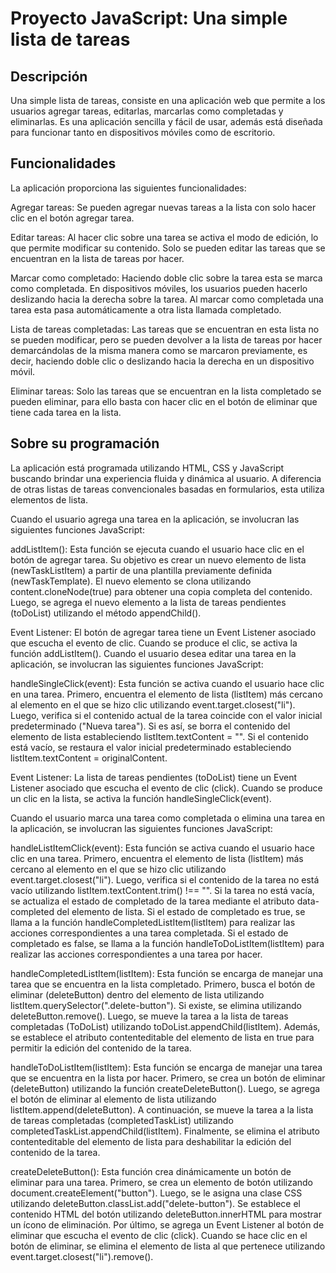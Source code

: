 # Proyecto JavaScript: Una simple lista de tareas
## Descripción
Una simple lista de tareas, consiste en una aplicación web que permite a los usuarios agregar tareas, editarlas, marcarlas como completadas y eliminarlas.  Es una aplicación sencilla y fácil de usar, además está diseñada para funcionar tanto en dispositivos móviles como de escritorio. 

## Funcionalidades
La aplicación proporciona las siguientes funcionalidades:

Agregar tareas: Se pueden agregar nuevas tareas a la lista con solo hacer clic en el botón agregar tarea.

Editar tareas: Al hacer clic sobre una tarea se activa el modo de edición, lo que permite modificar su contenido. Solo se pueden editar las tareas que se encuentran en la lista de tareas por hacer.

Marcar como completado: Haciendo doble clic sobre la tarea esta se marca como completada. En dispositivos móviles, los usuarios pueden hacerlo deslizando hacia la derecha sobre la tarea. Al marcar como completada una tarea esta pasa automáticamente a otra lista llamada completado.

Lista de tareas completadas: Las tareas que se encuentran en esta lista no se pueden modificar, pero se pueden devolver a la lista de tareas por hacer demarcándolas de la misma manera como se marcaron previamente, es decir, haciendo doble clic o deslizando hacia la derecha en un dispositivo móvil.

Eliminar tareas: Solo las tareas que se encuentran en la lista completado se pueden eliminar, para ello basta con hacer clic en el botón de eliminar que tiene cada tarea en la lista.

## Sobre su programación
La aplicación está programada utilizando HTML, CSS y JavaScript buscando brindar una experiencia fluida y dinámica al usuario. A diferencia de otras listas de tareas convencionales basadas en formularios, esta utiliza elementos de lista.

Cuando el usuario agrega una tarea en la aplicación, se involucran las siguientes funciones JavaScript:

  addListItem(): Esta función se ejecuta cuando el usuario hace clic en el botón de agregar tarea. Su objetivo es crear un nuevo elemento de lista (newTaskListItem) a partir de una plantilla previamente definida (newTaskTemplate). El nuevo elemento se clona utilizando content.cloneNode(true) para obtener una copia completa del contenido. Luego, se agrega el nuevo elemento a la lista de tareas pendientes (toDoList) utilizando el método appendChild().
  
  Event Listener: El botón de agregar tarea tiene un Event Listener asociado que escucha el evento de clic. Cuando se produce el clic, se activa la función addListItem().
Cuando el usuario desea editar una tarea en la aplicación, se involucran las siguientes funciones JavaScript:

  handleSingleClick(event): Esta función se activa cuando el usuario hace clic en una tarea. Primero, encuentra el elemento de lista (listItem) más cercano al elemento en el que se hizo clic utilizando event.target.closest("li"). Luego, verifica si el contenido actual de la tarea coincide con el valor inicial predeterminado ("Nueva tarea"). Si es así, se borra el contenido del elemento de lista estableciendo listItem.textContent = "". Si el contenido está vacío, se restaura el valor inicial predeterminado estableciendo listItem.textContent = originalContent.
  
  Event Listener: La lista de tareas pendientes (toDoList) tiene un Event Listener asociado que escucha el evento de clic (click). Cuando se produce un clic en la lista, se activa la función handleSingleClick(event).

Cuando el usuario marca una tarea como completada o elimina una tarea en la aplicación, se involucran las siguientes funciones JavaScript:

  handleListItemClick(event): Esta función se activa cuando el usuario hace clic en una tarea. Primero, encuentra el elemento de lista (listItem) más cercano al elemento en el que se hizo clic utilizando event.target.closest("li"). Luego, verifica si el contenido de la tarea no está vacío utilizando listItem.textContent.trim() !== "". Si la tarea no está vacía, se actualiza el estado de completado de la tarea mediante el atributo data-completed del elemento de lista. Si el estado de completado es true, se llama a la función handleCompletedListItem(listItem) para realizar las acciones correspondientes a una tarea completada. Si el estado de completado es false, se llama a la función handleToDoListItem(listItem) para realizar las acciones correspondientes a una tarea por hacer.

  handleCompletedListItem(listItem): Esta función se encarga de manejar una tarea que se encuentra en la lista completado. Primero, busca el botón de eliminar (deleteButton) dentro del elemento de lista utilizando listItem.querySelector(".delete-button"). Si existe, se elimina utilizando deleteButton.remove(). Luego, se mueve la tarea a la lista de tareas completadas (ToDoList) utilizando toDoList.appendChild(listItem). Además, se establece el atributo contenteditable del elemento de lista en true para permitir la edición del contenido de la tarea.

  handleToDoListItem(listItem): Esta función se encarga de manejar una tarea que se encuentra en la lista por hacer. Primero, se crea un botón de eliminar (deleteButton) utilizando la función createDeleteButton(). Luego, se agrega el botón de eliminar al elemento de lista utilizando listItem.append(deleteButton). A continuación, se mueve la tarea a la lista de tareas completadas (completedTaskList) utilizando completedTaskList.appendChild(listItem). Finalmente, se elimina el atributo contenteditable del elemento de lista para deshabilitar la edición del contenido de la tarea.

  createDeleteButton(): Esta función crea dinámicamente un botón de eliminar para una tarea. Primero, se crea un elemento de botón utilizando document.createElement("button"). Luego, se le asigna una clase CSS utilizando deleteButton.classList.add("delete-button"). Se establece el contenido HTML del botón utilizando deleteButton.innerHTML para mostrar un ícono de eliminación. Por último, se agrega un Event Listener al botón de eliminar que escucha el evento de clic (click). Cuando se hace clic en el botón de eliminar, se elimina el elemento de lista al que pertenece utilizando event.target.closest("li").remove().
